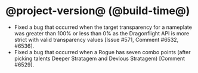 # @project-version@ (@build-time@)

* Fixed a bug that occurred when the target transparency for a nameplate was greater than 100% or less than 0% as the Dragonflight API is more strict with valid transparency values [Issue #571, Comment #6532, #6536].
* Fixed a bug that occurred when a Rogue has seven combo points (after picking talents Deeper Stratagem and Devious Stratagem) [Comment #6529].
